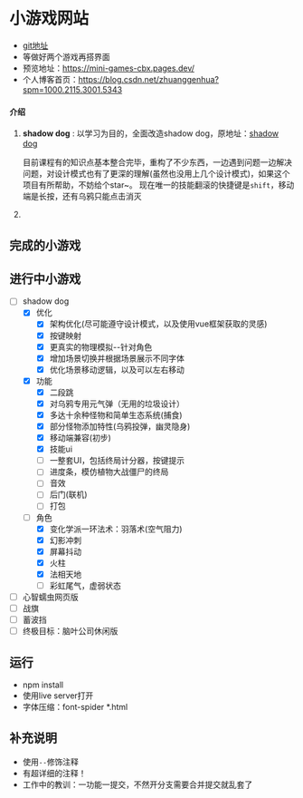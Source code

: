 # 小游戏网站
+ [git地址](https://github.com/zhanggenhua/mini-games)
+ 等做好两个游戏再搭界面
+ 预览地址：https://mini-games-cbx.pages.dev/
+ 个人博客首页：https://blog.csdn.net/zhuanggenhua?spm=1000.2115.3001.5343

#### 介绍
1. **shadow dog** : 以学习为目的，全面改造shadow dog，原地址：[shadow dog](https://www.youtube.com/c/Frankslaboratory)

   目前课程有的知识点基本整合完毕，重构了不少东西，一边遇到问题一边解决问题，对设计模式也有了更深的理解(虽然也没用上几个设计模式)，如果这个项目有所帮助，不妨给个star~。
   现在唯一的技能翻滚的快捷键是`shift`，移动端是长按，还有乌鸦只能点击消灭

2. 

## 完成的小游戏




## 进行中小游戏
- [ ] shadow dog
  - [x] 优化
    - [x] 架构优化(尽可能遵守设计模式，以及使用vue框架获取的灵感)
    - [x] 按键映射
    - [x] 更真实的物理模拟--针对角色
    - [x] 增加场景切换并根据场景展示不同字体
    - [x] 优化场景移动逻辑，以及可以左右移动
  - [x] 功能
    - [x] 二段跳
    - [x] 对乌鸦专用元气弹（无用的垃圾设计）
    - [x] 多达十余种怪物和简单生态系统(捕食)
    - [x] 部分怪物添加特性(乌鸦投弹，幽灵隐身)
    - [x] 移动端兼容(初步)
    - [x] 技能ui
    - [ ] 一整套UI，包括终局计分器，按键提示
    - [ ] 进度条，模仿植物大战僵尸的终局
    - [ ] 音效
    - [ ] 后门(联机)
    - [ ] 打包
  - [ ] 角色
    - [x] 变化学派一环法术：羽落术(空气阻力)
    - [x] 幻影冲刺
    - [x] 屏幕抖动
    - [x] 火柱
    - [x] 法相天地
    - [ ] 彩虹尾气，虚弱状态
- [ ] 心智蠕虫网页版
- [ ] 战旗
- [ ] 蓄波挡
- [ ] 终极目标：脑叶公司休闲版

## 运行
+ npm install
+ 使用live server打开
+ 字体压缩：font-spider *.html

## 补充说明
+ 使用`--`修饰注释
+ 有超详细的注释！
+ 工作中的教训：一功能一提交，不然开分支需要合并提交就乱套了
